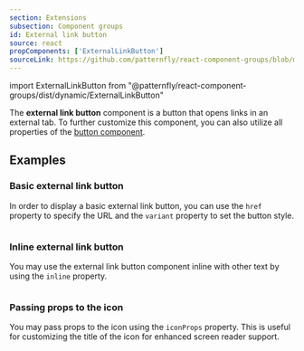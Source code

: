 ```yaml
---
section: Extensions
subsection: Component groups
id: External link button
source: react
propComponents: ['ExternalLinkButton']
sourceLink: https://github.com/patternfly/react-component-groups/blob/main/packages/module/patternfly-docs/content/extensions/component-groups/examples/ExternalLinkButton/ExternalLinkButton.md
---
```


import ExternalLinkButton from "@patternfly/react-component-groups/dist/dynamic/ExternalLinkButton"

The **external link button** component is a button that opens links in an external tab. To further customize this component, you can also utilize all properties of the [button component](/components/button).

## Examples

### Basic external link button

In order to display a basic external link button, you can use the `href` property to specify the URL and the `variant` property to set the button style.

```js file="./ExternalLinkButtonExample.tsx"

```

### Inline external link button

You may use the external link button component inline with other text by using the `inline` property.

```js file="./ExternalLinkButtonInlineExample.tsx"

```

### Passing props to the icon

You may pass props to the icon using the `iconProps` property. This is useful for customizing the title of the icon for enhanced screen reader support.

```js file="./ExternalLinkButtonIconPropsExample.tsx"

```
